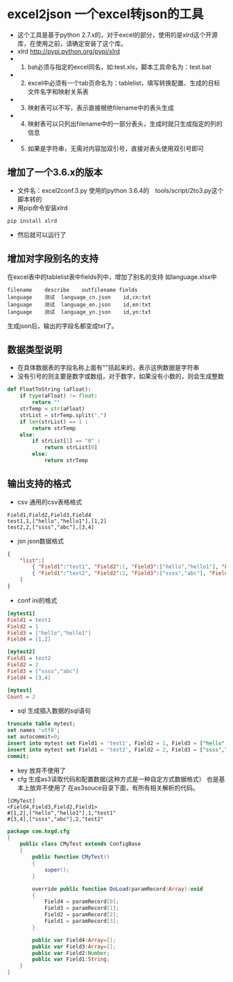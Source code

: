 # excel2json 一个excel转json的工具
- 这个工具是基于python 2.7.x的，对于excel的部分，使用的是xlrd这个开源库，在使用之前，请确定安装了这个库。
- xlrd http://pypi.python.org/pypi/xlrd
- 1. bat必须与指定的excel同名，如:test.xls，脚本工具命名为：test.bat
- 2. excel中必须有一个tab页命名为：tablelist，填写转换配置、生成的目标文件名字和映射关系表
- 3. 映射表可以不写，表示直接根绝filename中的表头生成
- 4. 映射表可以只列出filename中的一部分表头，生成时就只生成指定的列的信息
- 5. 如果是字符串，无需对内容加双引号，直接对表头使用双引号即可

## 增加了一个3.6.x的版本
- 文件名：excel2conf.3.py 使用的python 3.6.4的　tools/script/2to3.py这个脚本转的
- 用pip命令安装xlrd  
```dos
pip install xlrd
```
- 然后就可以运行了

## 增加对字段别名的支持
在excel表中的tablelist表中fields列中，增加了别名的支持
如language.xlsx中
```
filename	describe	outfilename	fields
language	测试	language_cn.json	id,cn:txt
language	测试	language_en.json	id,en:txt
language	测试	language_yn.json	id,yn:txt
```
生成json后，输出的字段名都变成txt了。


## 数据类型说明
- 在具体数据表的字段名称上面有""括起来的，表示这例数据是字符串
- 没有引号的则主要是数字或数组，对于数字，如果没有小数的，则会生成整数
```python
def FloatToString (aFloat):
    if type(aFloat) != float:
        return ""
    strTemp = str(aFloat)
    strList = strTemp.split(".")
    if len(strList) == 1 :
        return strTemp
    else:
        if strList[1] == "0" :
            return strList[0]
        else:
            return strTemp
```

## 输出支持的格式
- csv 通用的csv表格格式
```csv
Field1,Field2,Field3,Field4
test1,1,["hello","hello1"],[1,2]
test2,2,["ssss","abc"],[3,4]
```
- jsn json数据格式
```json
{
	"list":[
		{ "Field1":"test1", "Field2":1, "Field3":["hello","hello1"], "Field4":[1,2] },
		{ "Field1":"test2", "Field2":2, "Field3":["ssss","abc"], "Field4":[3,4] }
	]
}

```
- conf ini的格式
```ini
[mytest1]
Field1 = test1
Field2 = 1
Field3 = ["hello","hello1"]
Field4 = [1,2]

[mytest2]
Field1 = test2
Field2 = 2
Field3 = ["ssss","abc"]
Field4 = [3,4]

[mytest]
Count = 2
```
- sql 生成插入数据的sql语句
```sql
truncate table mytest;
set names 'utf8';
set autocommit=0;
insert into mytest set Field1 = 'test1', Field2 = 1, Field3 = ["hello","hello1"], Field4 = [1,2];
insert into mytest set Field1 = 'test2', Field2 = 2, Field3 = ["ssss","abc"], Field4 = [3,4];
commit;
```
- key 放弃不使用了
- cfg 生成as3读取代码和配置数据(这种方式是一种自定方式数据格式） 也是基本上放弃不使用了  在as3souce目录下面，有所有相关解析的代码。
```data
[CMyTest]
<Field4,Field3,Field2,Field1>
#[1,2],["hello","hello1"],1,"test1"
#[3,4],["ssss","abc"],2,"test2"
```
```actionscript
package com.hxgd.cfg
{
    public class CMyTest extends ConfigBase
    {
        public function CMyTest()
        {
            super();
        }

        override public function DoLoad(paramRecord:Array):void
        {
            Field4 = paramRecord[0];
            Field3 = paramRecord[1];
            Field2 = paramRecord[2];
            Field1 = paramRecord[3];
        }

        public var Field4:Array=[];
        public var Field3:Array=[];
        public var Field2:Number;
        public var Field1:String;
    }
}

```

